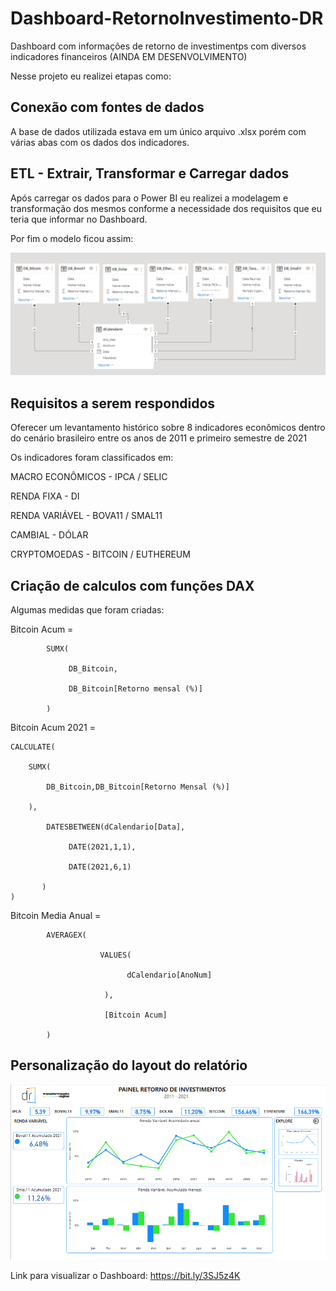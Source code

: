 # Dashboard-RetornoInvestimento-DR
Dashboard com informações de retorno de investimentps com diversos indicadores financeiros (AINDA EM DESENVOLVIMENTO)

Nesse projeto eu realizei etapas como:

## Conexão com fontes de dados

A base de dados utilizada estava em um único arquivo .xlsx porém com várias abas com os dados dos indicadores.

## ETL - Extrair, Transformar e Carregar dados

Após carregar os dados para o Power BI eu realizei a modelagem e transformação dos mesmos conforme a necessidade dos requisitos que eu teria que informar no Dashboard.

Por fim o modelo ficou assim:

![Modelo](https://github.com/MatheusFCBarros/Dashboard-RetornoInvestimento-DR/blob/main/Modelo.png)

## Requisitos a serem respondidos

Oferecer um levantamento histórico sobre 8 indicadores econômicos dentro do cenário brasileiro entre os anos de 2011 e primeiro semestre de 2021

Os indicadores foram classificados em:

MACRO ECONÔMICOS - IPCA / SELIC

RENDA FIXA - DI

RENDA VARIÁVEL - BOVA11 / SMAL11

CAMBIAL - DÓLAR

CRYPTOMOEDAS - BITCOIN / EUTHEREUM

## Criação de calculos com funções DAX

Algumas medidas que foram criadas:

Bitcoin Acum = 

            SUMX(
            
                 DB_Bitcoin,
                 
                 DB_Bitcoin[Retorno mensal (%)]
                 
            )
    
Bitcoin Acum 2021 = 

    CALCULATE( 
    
        SUMX(
        
            DB_Bitcoin,DB_Bitcoin[Retorno Mensal (%)]
            
        ),
        
            DATESBETWEEN(dCalendario[Data],
                
                 DATE(2021,1,1),
                
                 DATE(2021,6,1)
            
           )
    )
    
Bitcoin Media Anual = 

            AVERAGEX(
            
                        VALUES(
                        
                              dCalendario[AnoNum]
                              
                         ), 
                                    
                         [Bitcoin Acum]
                                    
            )

## Personalização do layout do relatório

![Dashboard](https://github.com/MatheusFCBarros/Dashboard-RetornoInvestimento-DR/blob/main/Dashboard.png)


Link para visualizar o Dashboard: https://bit.ly/3SJ5z4K

